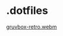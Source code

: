 # .dotfiles

[gruvbox-retro.webm](https://github.com/00000vish/dotfiles/assets/11762008/23d159a5-8211-493f-94e1-99fd2c3fcafb)
